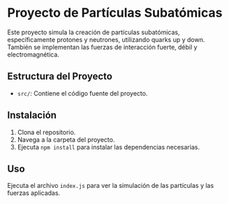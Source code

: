 # Proyecto de Partículas Subatómicas

Este proyecto simula la creación de partículas subatómicas, específicamente protones y neutrones, utilizando quarks up y down. También se implementan las fuerzas de interacción fuerte, débil y electromagnética.

## Estructura del Proyecto

- `src/`: Contiene el código fuente del proyecto.


## Instalación

1. Clona el repositorio.
2. Navega a la carpeta del proyecto.
3. Ejecuta `npm install` para instalar las dependencias necesarias.

## Uso

Ejecuta el archivo `index.js` para ver la simulación de las partículas y las fuerzas aplicadas.
